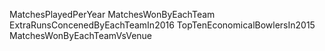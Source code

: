 MatchesPlayedPerYear
MatchesWonByEachTeam
ExtraRunsConcenedByEachTeamIn2016
TopTenEconomicalBowlersIn2015
MatchesWonByEachTeamVsVenue